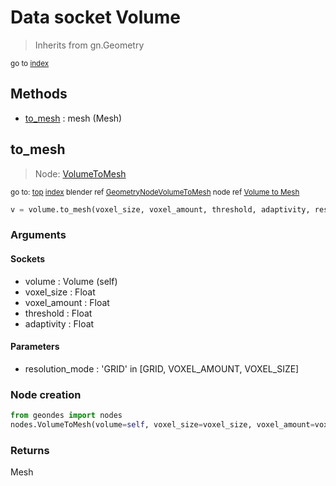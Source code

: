 
# Data socket Volume

> Inherits from gn.Geometry
  
<sub>go to [index](/docs/index.md)</sub>



## Methods

- [to_mesh](#to_mesh) : mesh (Mesh)

## to_mesh

> Node: [VolumeToMesh](/docs/nodes/VolumeToMesh.md)
  
<sub>go to: [top](#data-socket-volume) [index](/docs/index.md)
blender ref [GeometryNodeVolumeToMesh](https://docs.blender.org/api/current/bpy.types.GeometryNodeVolumeToMesh.html)
node ref [Volume to Mesh](https://docs.blender.org/manual/en/latest/modeling/geometry_nodes/material/volume_to_mesh.html) </sub>

```python
v = volume.to_mesh(voxel_size, voxel_amount, threshold, adaptivity, resolution_mode)
```

### Arguments


#### Sockets

- volume : Volume (self)
- voxel_size : Float
- voxel_amount : Float
- threshold : Float
- adaptivity : Float

#### Parameters

- resolution_mode : 'GRID' in [GRID, VOXEL_AMOUNT, VOXEL_SIZE]

### Node creation

```python
from geondes import nodes
nodes.VolumeToMesh(volume=self, voxel_size=voxel_size, voxel_amount=voxel_amount, threshold=threshold, adaptivity=adaptivity, resolution_mode=resolution_mode)
```

### Returns

Mesh

